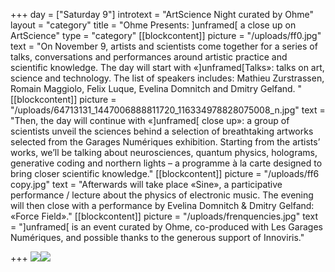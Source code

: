 +++
day = ["Saturday 9"]
introtext = "ArtScience Night curated by Ohme"
layout = "category"
title = "Ohme Presents: ]unframed[ a close up on ArtScience"
type = "category"
[[blockcontent]]
picture = "/uploads/ff0.jpg"
text = "On November 9, artists and scientists come together for a series of talks, conversations and performances around artistic practice and scientific knowledge. The day will start with «]unframed[Talks»: talks on art, science and technology. The list of speakers includes: Mathieu Zurstrassen, Romain Maggiolo, Felix Luque, Evelina Domnitch and Dmitry Gelfand. "
[[blockcontent]]
picture = "/uploads/64713131_1447006888811720_116334978828075008_n.jpg"
text = "Then, the day will continue with «]unframed[ close up»: a group of scientists unveil the sciences behind a selection of breathtaking artworks selected from the Garages Numériques exhibition. Starting from the artists’ works, we’ll be talking about neurosciences, quantum physics, holograms, generative coding and northern lights – a programme à la carte designed to bring closer scientific knowledge."
[[blockcontent]]
picture = "/uploads/ff6 copy.jpg"
text = "Afterwards will take place «Sine», a participative performance / lecture about the physics of electronic music. The evening will then close with a performance by Evelina Domnitch & Dmitry Gelfand: «Force Field»."
[[blockcontent]]
picture = "/uploads/frenquencies.jpg"
text = "]unframed[ is an event curated by Ohme, co-produced with Les Garages Numériques, and possible thanks to the generous support of Innoviris."

+++
![](/uploads/logo-06.png)![](/uploads/logo-14.png)